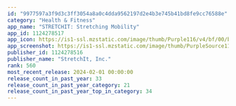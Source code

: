 ```yaml
---
id: "9977597a3f9d3c3ff3054a8a0c4dda9562197d2e4b3e745b41bd8fe9cc76588e"
category: "Health & Fitness"
app_name: "STRETCHIT: Stretching Mobility"
app_id: 1124278517
app_icon: https://is1-ssl.mzstatic.com/image/thumb/Purple116/v4/bf/00/b6/bf00b688-fc35-1077-002a-318a765e9f57/AppIcon-0-0-1x_U007epad-0-0-85-220.png/1024x1024bb.png
app_screenshot: https://is1-ssl.mzstatic.com/image/thumb/PurpleSource116/v4/79/82/c1/7982c1a0-7d99-16eb-b67b-4b0ec808338b/b11a0b3f-db36-413c-b4ca-22dccfbb3ea7_1242x2688.png/1242x2688bb.png
publisher_id: 1124278516
publisher_name: "StretchIt, Inc."
rank: 560
most_recent_release: 2024-02-01 00:00:00
release_count_in_past_year: 33
release_count_in_past_year_category: 21
release_count_in_past_year_top_in_category: 34
---
```

